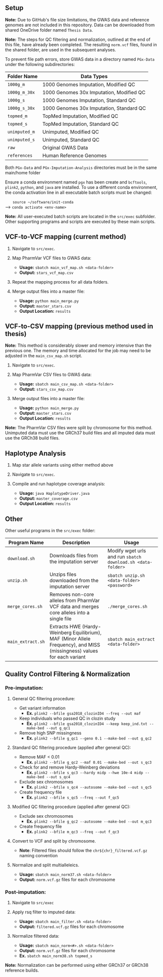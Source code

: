 ## Setup

**Note:** Due to GitHub's file size limitations, the GWAS data and reference genomes are not included in this repository. Data can be downloaded from shared OneDrive folder named `Thesis Data`. <br>

**Note:** The steps for QC filtering and normalization, outlined at the end of this file, have already been completed. The resulting `norm.vcf` files, found in the shared folder, are used in the subsequent analyses.

To prevent file path errors, store GWAS data in a directory named `PGx-Data` under the following subdirectories:

| Folder Name    | Data Types                            |
|----------------|---------------------------------------------|
| `1000g_m`      | 1000 Genomes Imputation, Modified QC        |
| `1000g_m_30x`  | 1000 Genomes 30x Imputation, Modified QC    |
| `1000g_s`      | 1000 Genomes Imputation, Standard QC        |
| `1000g_s_30x`  | 1000 Genomes 30x Imputation, Standard QC    |
| `topmed_m`     | TopMed Imputation, Modified QC              |
| `topmed_s`     | TopMed Imputation, Standard QC              |
| `unimputed_m`  | Unimputed, Modified QC                      |
| `unimputed_s`  | Unimputed, Standard QC                      |
| `raw`          | Original GWAS Data                          |
| `references`   | Human Reference Genomes                     |

Both `PGx-Data` and `PGx-Imputation-Analysis` directories must be in the same main/home folder

Ensure a conda environment named `pgx` has been create and `bcftools`, `plink2`, `python`, and `java` are installed. To use a different conda environment, the conda activation line in all executable batch scripts must be changed:<br>

&emsp;&ensp;&nbsp;`source ~/software/init-conda`<br>
--> `conda activate <env-name>`

**Note:** All user-executed batch scripts are located in the `src/exec` subfolder. Other supporting programs and scripts are executed by these main scripts.

## VCF-to-VCF mapping (current method)

1. Navigate to `src/exec`.

2. Map PharmVar VCF files to GWAS data:
   - **Usage:** `sbatch main_vcf_map.sh <data-folder>`
   - **Output:** `stars_vcf_map.csv`

3. Repeat the mapping process for all data folders.

4. Merge output files into a master file:
   - **Usage:** `python main_merge.py`
   - **Output:** `master_stars.csv`
   - **Output Location:** `results`


## VCF-to-CSV mapping (previous method used in thesis)

**Note:** This method is considerably slower and memory intensive than the previous one. The memory and time allocated for the job may need to be adjusted in the `main_csv_map.sh` script.

1. Navigate to `src/exec`.

2. Map PharmVar CSV files to GWAS data:
   - **Usage:** `sbatch main_csv_map.sh <data-folder>`
   - **Output:** `stars_csv_map.csv`

4. Merge output files into a master file:
   - **Usage:** `python main_merge.py`
   - **Output:** `master_stars.csv`
   - **Output Location:** `results`

**Note:** The PharmVar CSV files were split by chromosome for this method. Unimputed data must use the GRCh37 build files and all imputed data must use the GRCh38 build files.


## Haplotype Analysis

1. Map star allele variants using either method above
   
2. Navigate to `src/exec`.

3. Compile and run haplotype coverage analysis:
   - **Usage:** `java HaplotypeDriver.java`
   - **Output:** `master_coverage.csv`
   - **Output Location:** `results`

  
## Other

Other useful programs in the `src/exec` folder:

| Program Name      | Description                 | Usage                           |
|-------------------|----------------------------|---------------------------------|
| `download.sh`     | Downloads files from the imputation server   | Modify wget urls and run `sbatch download.sh <data-folder>`   |
| `unzip.sh`        | Unzips files downloaded from the imputation server   | `sbatch unzip.sh <data-folder> <password>`   |
| `merge_cores.sh`  | Removes non-core alleles from PharmVar VCF data and merges core alleles into a single file   | `./merge_cores.sh`   |
| `main_extract.sh` | Extracts HWE (Hardy-Weinberg Equilibrium), MAF (Minor Allele Frequency), and MISS (missingness) values for each variant   | `sbatch main_extract <data-folder>`   |


## Quality Control Filtering & Normalization

### Pre-imputation: 

1. General QC filtering procedure:<br>
   - Get variant information  
      - **Ex.** `plink2 --bfile gsa2018_clozinID4 --freq --out maf`
   - Keep individuals who passed QC in clozin study  
      - **Ex.** `plink2 --bfile gsa2018_clozinID4 --keep keep_ind.txt --make-bed --out g_qc1`<br>
   - Remove high SNP missingness  
      - **Ex.** `plink2 --bfile g_qc1 --geno 0.1 --make-bed --out g_qc2`

2. Standard QC filtering procedure (applied after general QC):
   - Remove MAF < 0.01  
      - **Ex.** `plink2 --bfile g_qc2 --maf 0.01 --make-bed --out s_qc3`
   - Check for and remove Hardy-Weinberg deviations  
      - **Ex.** `plink2 --bfile s_qc3 --hardy midp --hwe 10e-4 midp --make-bed --out s_qc4`
   - Exclude sex chromosomes  
      - **Ex.** `plink2 --bfile s_qc4 --autosome --make-bed --out s_qc5`
   - Create frequency file  
      - **Ex.** `plink2 --bfile s_qc5 --freq --out f_qc5`

3. Modified QC filtering procedure (applied after general QC):<br>
   - Exclude sex chromosomes  
      - **Ex.** `plink2 --bfile g_qc2 --autosome --make-bed --out m_qc3`<br>
   - Create frequency file  
      - **Ex.** `plink2 --bfile m_qc3 --freq --out f_qc3`

4. Convert to VCF and split by chromosome.
     - **Note**: Filtered files should follow the `chr${chr}_filtered.vcf.gz` naming convention
   
5. Normalize and split multialleleics.
      - **Usage:** `sbatch main_norm37.sh <data-folder>`
      - **Output:** `norm.vcf.gz` files for each chromosome 

### Post-imputation:

   1. Navigate to `src/exec`

   2. Apply rsq filter to imputed data:
      - **Usage:** `sbatch main_filter.sh <data-folder>`
      - **Output:** `filtered.vcf.gz` files for each chromosome

   3. Normalize filtered data:
      - **Usage:** `sbatch main_norm<#>.sh <data-folder>`
      - **Output:** `norm.vcf.gz` files for each chromosome
      - **Ex.** `sbatch main_norm38.sh topmed_s`

**Note:** Normalization can be performed using either GRCh37 or GRCh38 reference builds.

